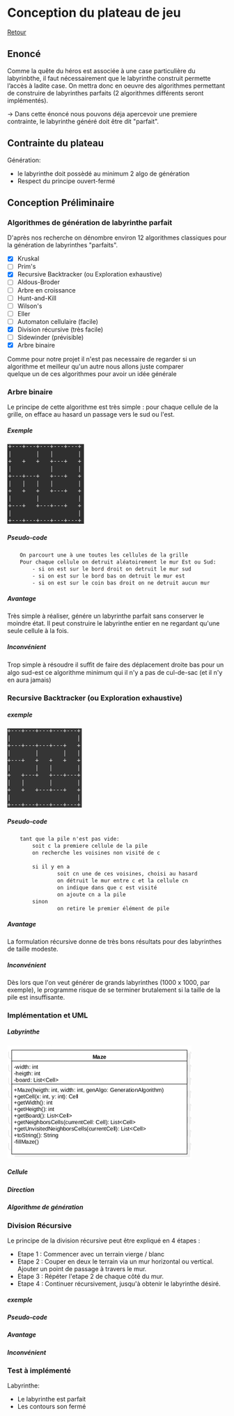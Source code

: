 # Conception du plateau de jeu

[Retour](README.md)

## Enoncé

Comme la quête du héros est associée à une case particulière du labyrinbthe, il faut nécessairement que le labyrinthe
construit permette l’accès à ladite case. On mettra donc en oeuvre des algorithmes permettant de construire de
labyrinthes parfaits (2 algorithmes différents seront implémentés).

-> Dans cette énoncé nous pouvons déja apercevoir une premiere contrainte, le labyrinthe généré doit être dit "parfait".

## Contrainte du plateau

Génération:

- le labyrinthe doit possèdé au minimum 2 algo de génération
- Respect du principe ouvert-fermé

## Conception Préliminaire

### Algorithmes de génération de labyrinthe parfait 

D'après nos recherche on dénombre environ 12 algorithmes classiques pour la génération de labyrinthes "parfaits".

- [x] Kruskal
- [ ] Prim's
- [x] Recursive Backtracker (ou Exploration exhaustive)
- [ ] Aldous-Broder
- [ ] Arbre en croissance
- [ ] Hunt-and-Kill
- [ ] Wilson's
- [ ] Eller
- [ ] Automaton cellulaire (facile)
- [X] Division récursive (très facile)
- [ ] Sidewinder (prévisible)
- [x] Arbre binaire

Comme pour notre projet il n'est pas necessaire de regarder si un algorithme et meilleur qu'un autre nous allons juste comparer  
quelque un de ces algorithmes pour avoir un idée générale

### Arbre binaire

Le principe de cette algorithme est très simple : pour chaque cellule de la grille, on efface au hasard un passage vers le sud ou l'est. 

##### Exemple

![Exemple d'affichage de génération](img/maze/labyrinte_arbre_binaire.png "Arbre binaire génération")  

##### Pseudo-code

```
	On parcourt une à une toutes les cellules de la grille
	Pour chaque cellule on detruit aléatoirement le mur Est ou Sud:  
		- si on est sur le bord droit on detruit le mur sud  
		- si on est sur le bord bas on detruit le mur est  
		- si on est sur le coin bas droit on ne detruit aucun mur  
```
##### Avantage

Très simple à réaliser, génére un labyrinthe parfait sans conserver le moindre état. Il peut construire le labyrinthe entier en ne regardant qu'une seule cellule à la fois.

##### Inconvénient

Trop simple à résoudre il suﬃt de faire des déplacement droite bas pour un algo sud-est ce algorithme minimum qui il n'y a pas de cul-de-sac (et il n'y en aura jamais)

### Recursive Backtracker (ou Exploration exhaustive)

##### exemple

![Exemple d'affichage de génération](img/maze/labyrinthe_recursive_backtracker.png "Exploration exhaustive génération")  

##### Pseudo-code
```
	tant que la pile n'est pas vide:
  		soit c la premiere cellule de la pile
  		on recherche les voisines non visité de c

  		si il y en a
     			soit cn une de ces voisines, choisi au hasard 
      			on détruit le mur entre c et la cellule cn
      			on indique dans que c est visité
      			on ajoute cn a la pile
  		sinon
      			on retire le premier élément de pile
```

##### Avantage

La formulation récursive donne de très bons résultats pour des labyrinthes de taille modeste.

##### Inconvénient

Dès lors que l'on veut générer de grands labyrinthes (1000 x 1000, par exemple), le programme risque de se terminer brutalement si la taille de la pile est insuffisante.


### Implémentation et UML

##### Labyrinthe

![Exemple d'affichage de génération](img/maze/mazeUML.png "Exploration exhaustive génération")  

##### Cellule

##### Direction

##### Algorithme de génération

### Division Récursive 

Le principe de la division récursive peut être expliqué en 4 étapes :
 - Etape 1 : Commencer avec un terrain vierge / blanc
 - Etape 2 : Couper en deux le terrain via un mur horizontal ou vertical. Ajouter un point de passage à travers le mur.
 - Etape 3 : Répéter l'etape 2 de chaque côté du mur.
 - Etape 4 : Continuer récursivement, jusqu'à obtenir le labyrinthe désiré.
 
##### exemple

##### Pseudo-code

##### Avantage


##### Inconvénient


### Test à implémenté

Labyrinthe:
- Le labyrinthe est parfait
- Les contours son fermé